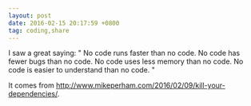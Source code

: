 ```yaml
---
layout: post
date: 2016-02-15 20:17:59 +0800
tag: coding,share
---
```


I saw a great saying:
"
No code runs faster than no code.
No code has fewer bugs than no code.
No code uses less memory than no code.
No code is easier to understand than no code.
"

It comes from http://www.mikeperham.com/2016/02/09/kill-your-dependencies/.